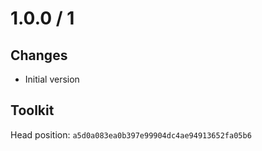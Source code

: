 # 1.0.0 / 1

## Changes

- Initial version

## Toolkit

Head position: `a5d0a083ea0b397e99904dc4ae94913652fa05b6`

